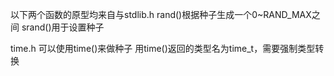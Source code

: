 以下两个函数的原型均来自与stdlib.h
	rand()根据种子生成一个0~RAND_MAX之间
	srand()用于设置种子

time.h
	可以使用time()来做种子
	用time()返回的类型名为time_t，需要强制类型转换